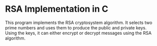 # RSA Implementation in C

This program implements the RSA cryptosystem algorithm. It selects two prime numbers and uses them to produce the public and private keys. Using the keys, it can either encrypt or decrypt messages using the RSA algorithm.
